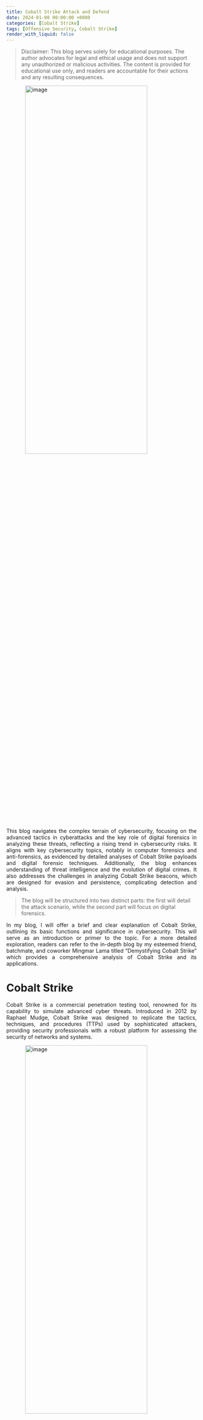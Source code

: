 ```yaml
---
title: Cobalt Strike Attack and Defend
date: 2024-01-08 00:00:00 +0800
categories: [Cobalt Strike]
tags: [Offensive Security, Cobalt Strike]
render_with_liquid: false
---
```


<blockquote class="lf lg lh"><p id="8bfc" class="li lj lk ll b lm ln lo lp lq lr ls lt lu lv lw lx ly lz ma mb mc md me mf mg fi bj" data-selectable-paragraph="">Disclaimer: This blog serves solely for educational purposes. The author advocates for legal and ethical usage and does not support any unauthorized or malicious activities. The content is provided for educational use only, and readers are accountable for their actions and any resulting consequences.</p></blockquote>

<img alt="image" src="../images/image2.webp" height="50%" width="80%" style="display: block; margin: 0 auto;">

<p style="text-align: justify;">This blog navigates the complex terrain of cybersecurity, focusing on the advanced tactics in cyberattacks and the key role of digital forensics in analyzing these threats, reflecting a rising trend in cybersecurity risks. It aligns with key cybersecurity topics, notably in computer forensics and anti-forensics, as evidenced by detailed analyses of Cobalt Strike payloads and digital forensic techniques. Additionally, the blog enhances understanding of threat intelligence and the evolution of digital crimes. It also addresses the challenges in analyzing Cobalt Strike beacons, which are designed for evasion and persistence, complicating detection and analysis.</p>

<blockquote class="lf lg lh"><p id="8bfc" class="li lj lk ll b lm ln lo lp lq lr ls lt lu lv lw lx ly lz ma mb mc md me mf mg fi bj" data-selectable-paragraph="">The blog will be structured into two distinct parts: the first will detail the attack scenario, while the second part will focus on digital forensics.</p></blockquote>

<p style="text-align: justify;">In my blog, I will offer a brief and clear explanation of Cobalt Strike, outlining its basic functions and significance in cybersecurity. This will serve as an introduction or primer to the topic. For a more detailed exploration, readers can refer to the in-depth blog by my esteemed friend, batchmate, and coworker Mingmar Lama titled “Demystifying Cobalt Strike” which provides a comprehensive analysis of Cobalt Strike and its applications.</p>

<h1>Cobalt Strike</h1>

<p style="text-align: justify;">Cobalt Strike is a commercial penetration testing tool, renowned for its capability to simulate advanced cyber threats. Introduced in 2012 by Raphael Mudge, Cobalt Strike was designed to replicate the tactics, techniques, and procedures (TTPs) used by sophisticated attackers, providing security professionals with a robust platform for assessing the security of networks and systems.</p>

<img alt="image" src="../images/image3.png" height="50%" width="80%" style="display: block; margin: 0 auto;">

<p style="text-align: justify;">Recently, Advanced Persistent Threat (APT) groups have increasingly used Cobalt Strike. Below are some notable cyber threat incidents involving Cobalt Strike:</p>

<p style="text-align: justify;"><b>APT29 and Cobalt Strike (2018):</b> APT29, a hacking group, used Cobalt Strike in their assaults on the U.S. energy sector. They utilized it for network infiltration, payload execution, and theft of sensitive data, including login credentials and financial information (Mandiant, 2021).</p>
<p style="text-align: justify;"><b>Lazarus Group (2019):</b> The Lazarus hacking group employed Cobalt Strike in their attacks targeting banks and financial institutions. Their activities included network infiltration, backdoor execution, and stealing critical data such as customer records and transaction details (SentinelOne, 2023).</p>

<p style="text-align: justify;"><b>Emissary Panda’s Operations (2020):</b> In their attacks on government entities and defense contractors, the Emissary Panda group utilized Cobalt Strike for network penetration, malware deployment, and exfiltration of sensitive information like classified documents and research data (SentinelOne, 2023).</p>

<p style="text-align: justify;"><b>Trickbot Operators (2020):</b> Operators of Trickbot used PowerTrick and Cobalt Strike to implement their Anchor backdoor and deploy RYUK ransomware (Cisco Talos , 2022).</p>

<p style="text-align: justify;"><b>APT Attackers and CobaltStrike Beacon:</b> APT attackers employed a CobaltStrike beacon, using a previously unknown persistence method through DLL hijacking, to connect to a company’s VPN via a public PureVPN node (SentinelOne, 2023).</p>

<p style="text-align: justify;"><b>LockBit Ransomware and Cobalt Strike:</b> LockBit ransomware discovered a novel method to bypass security measures by utilizing a Windows Defender command-line tool to decrypt and execute Cobalt Strike payloads (Toulas, 2022).</p>

<h1>Starting the Cobalt Strike Teamserver and Crafting a Stageless payload</h1><br>

<blockquote class="lf lg lh"><p id="8bfc" class="li lj lk ll b lm ln lo lp lq lr ls lt lu lv lw lx ly lz ma mb mc md me mf mg fi bj" data-selectable-paragraph="">Disclaimer: The use of cracked or unauthorized versions of Cobalt Strike software is strictly prohibited and not encouraged. Users are advised to handle such tools responsibly and ethically, adhering to legal and professional standards.</p></blockquote>

<img alt="image" src="../images/image24.png" height="50%" width="80%" style="display: block; margin: 0 auto;">

<p style="text-align: justify;">The Cobalt Strike team server is initiated and hosted on a public IP address. This setup enables the Cobalt Strike graphical user interface (GUI) client to effectively communicate and interact with the Cobalt Strike server. This configuration is essential for establishing the necessary command and control infrastructure for operations.</p>

<img alt="image" src="../images/image25.jpeg" height="50%" width="80%" style="display: block; margin: 0 auto;">

<p style="text-align: justify;">The client establishes a connection with the Cobalt Strike server by inputting the required credentials. For security and confidentiality purposes, these credentials have been omitted from this documentation.
</p>

<img alt="image" src="../images/image26.jpeg" height="50%" width="80%" style="display: block; margin: 0 auto;">

<p style="text-align: justify;">Following the successful establishment of the connection, access to the Cobalt Strike graphical user interface (GUI) is now available.
</p>

<img alt="image" src="../images/image27.jpeg" height="50%" width="80%" style="display: block; margin: 0 auto;">

<p style="text-align: justify;">In this operation, Cobalt Strike’s extensive payload capabilities are utilized, with a particular focus on the Windows Stageless payload.</p>

<img alt="image" src="../images/image28.png" height="50%" width="80%" style="display: block; margin: 0 auto;">

<p style="text-align: justify;">The operation progresses with the establishment of a listener, designed to receive and manage connections from the Cobalt Strike beacon. This listener is configured to operate on port 1234.</p>

<img alt="image" src="../images/image29.jpeg" height="50%" width="80%" style="display: block; margin: 0 auto;">

<p style="text-align: justify;">A Windows PowerShell stageless payload is generated, and the previously set up listener is employed to handle the reverse connection, in the event of a successful connection establishment.</p>

<img alt="image" src="../images/image30.jpeg" height="50%" width="80%" style="display: block; margin: 0 auto;">

<p style="text-align: justify;">The payload has been successfully crafted, and the listener is now configured and ready to capture the incoming connection.</p>

<h1>Delivering and waiting for the execution of the Cobalt Strike Beacon</h1><br>

<img alt="image" src="../images/image4.jpeg" height="50%" width="80%" style="display: block; margin: 0 auto;">

<p style="text-align: justify;">In order to deliver the malicious payload, a scenario is contrived where an email, appearing to be from the IT support team, urgently requests employees to run a PowerShell script. This script is purportedly necessary for adhering to recent changes made within the organization’s network. The email is crafted to create a sense of urgency, emphasizing the importance of immediate compliance to avoid potential issues, thereby persuading the recipients to execute the payload without suspicion..</p>

<img alt="image" src="../images/image5.jpeg" height="50%" width="80%" style="display: block; margin: 0 auto;">

<p style="text-align: justify;">Following the successful execution of the payload, it initiates a callback to the previously configured listener. This action signifies that the computer has now been compromised, as the payload has established communication with an external controller, potentially allowing unauthorized access and control over the system.</p>

<img alt="image" src="../images/image6.jpeg" height="50%" width="80%" style="display: block; margin: 0 auto;">

<p style="text-align: justify;">When granted administrator privileges, Cobalt Strike has the capability to run Mimikatz, resulting in the dumping of NTLM hashes from the compromised computer.</p>















<img alt="image" src="../images/image12.jpeg" height="50%" width="80%" style="display: block; margin: 0 auto;">
<img alt="image" src="../images/image13.jpeg" height="50%" width="80%" style="display: block; margin: 0 auto;">
<img alt="image" src="../images/image14.jpeg" height="50%" width="80%" style="display: block; margin: 0 auto;">
<img alt="image" src="../images/image15.jpeg" height="50%" width="80%" style="display: block; margin: 0 auto;">
<img alt="image" src="../images/image16.png" height="50%" width="80%" style="display: block; margin: 0 auto;">
<img alt="image" src="../images/image17.jpeg" height="50%" width="80%" style="display: block; margin: 0 auto;">
<img alt="image" src="../images/image18.jpeg" height="50%" width="80%" style="display: block; margin: 0 auto;">
<img alt="image" src="../images/image19.jpeg" height="50%" width="80%" style="display: block; margin: 0 auto;">
<img alt="image" src="../images/image20.jpeg" height="50%" width="80%" style="display: block; margin: 0 auto;">
<img alt="image" src="../images/image21.jpeg" height="50%" width="80%" style="display: block; margin: 0 auto;">
<img alt="image" src="../images/image22.jpeg" height="50%" width="80%" style="display: block; margin: 0 auto;">
<img alt="image" src="../images/image23.png" height="50%" width="80%" style="display: block; margin: 0 auto;">

<img alt="image" src="../images/image27.jpeg" height="50%" width="80%" style="display: block; margin: 0 auto;">
<img alt="image" src="../images/image28.png" height="50%" width="80%" style="display: block; margin: 0 auto;">
<img alt="image" src="../images/image29.jpeg" height="50%" width="80%" style="display: block; margin: 0 auto;">
<img alt="image" src="../images/image30.jpeg"height="50%" width="80%" style="display: block; margin: 0 auto;">
<img alt="image" src="../images/image31.png" height="50%" width="80%" style="display: block; margin: 0 auto;">
<img alt="image" src="../images/image32.png" height="50%" width="80%" style="display: block; margin: 0 auto;">
<img alt="image" src="../images/image33.png" height="50%" width="80%" style="display: block; margin: 0 auto;">

<div style="display: flex; justify-content: center; width: 100%; max-width: 1200px;gap:10px;">
    <img alt="image" src="../images/image37.png" style="max-width: 100%; height: auto; object-fit: contain; display: block; margin: 0 auto;">
    <img alt="image" src="../images/image38.png" style="max-width: 100%; height: auto; object-fit: contain; display: block; margin: 0 auto;">
    <img alt="image" src="../images/image39.png" style="max-width: 100%; height: auto; object-fit: contain; display: block; margin: 0 auto;">
</div>

<img alt="image" src="../images/image40.jpeg" height="50%" width="80%" style="display: block; margin: 0 auto;">
<img alt="image" src="../images/image41.jpeg" height="50%" width="80%" style="display: block; margin: 0 auto;">
<img alt="image" src="../images/image42.png" height="50%" width="80%" style="display: block; margin: 0 auto;">
<img alt="image" src="../images/image43.jpeg" height="50%" width="80%" style="display: block; margin: 0 auto;">
<img alt="image" src="../images/image44.jpeg" height="50%" width="80%" style="display: block; margin: 0 auto;">
<img alt="image" src="../images/image45.jpeg" height="50%" width="80%" style="display: block; margin: 0 auto;">
<img alt="image" src="../images/image46.jpeg" height="50%" width="80%" style="display: block; margin: 0 auto;">
<img alt="image" src="../images/image47.jpeg" height="50%" width="80%" style="display: block; margin: 0 auto;">
<img alt="image" src="../images/image48.jpeg" height="50%" width="80%" style="display: block; margin: 0 auto;">
<img alt="image" src="../images/image49.jpeg" height="50%" width="80%" style="display: block; margin: 0 auto;">

